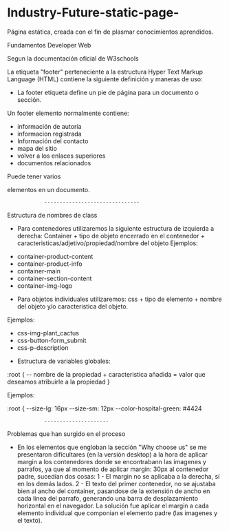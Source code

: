 # Industry-Future-static-page-
Página estática, creada con el fin de plasmar conocimientos aprendidos. 

Fundamentos Developer Web
	
 Segun la documentación oficial de W3schools

La etiqueta "footer" perteneciente a la estructura Hyper Text Markup Language (HTML) contiene la siguiente definición y maneras de uso:

 - La footer etiqueta define un pie de página para un documento o sección.

Un footer elemento normalmente contiene:

- información de autoría
- informacion registrada
- Información del contacto
- mapa del sitio
- volver a los enlaces superiores
- documentos relacionados

Puede tener varios <footer> elementos en un documento.




				-------------------------------

Estructura de nombres de class

* Para contenedores utilizaremos la siguiente estructura  de izquierda a derecha: Container +  tipo de  objeto encerrado en el contenedor + caracteristicas/adjetivo/propiedad/nombre del objeto 
Ejemplos:

- container-product-content
- container-product-info 
- container-main
- container-section-content
- container-img-logo 

* Para objetos individuales utilizaremos:
css + tipo de elemento + nombre del objeto y/o caracteristica del objeto.  

Ejemplos:

- css-img-plant_cactus
- css-button-form_submit
- css-p-description 

* Estructura de variables globales:

:root {
-- nombre de la propiedad + caracteristica añadida  =  valor que deseamos atribuirle a la propiedad
}

Ejemplos:

:root {
--size-lg: 16px
--size-sm: 12px
--color-hospital-green: #4424


				---------------------

Problemas que han surgido en el proceso

- En los elementos que engloban la sección "Why choose us" se me presentaron dificultares (en la versión desktop) a la hora de aplicar margin a los contenedores donde se encontrabann las imagenes y parrafos, ya que al momento de aplicar margin: 30px al contenedor padre, sucedían dos cosas: 
1 - El margin no se aplicaba a la derecha, sí en los demás lados.
2 - El texto del primer contenedor, no se ajustaba bien al ancho del container, pasandose de la extensión de ancho en cada linea del parrafo, generando una barra de desplazamiento horizontal en el navegador.
La solución fue aplicar el margin a cada elemento individual que componian el elemento padre (las imagenes y el texto). 
